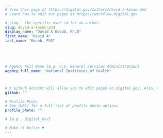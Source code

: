```yaml
---
# View this page at https://digital.gov/authors/david-a-kosub-phd
# Learn how to edit our pages at https://workflow.digital.gov

# slug — the specific user-id for an author.
slug: david-a-kosub-phd
display_name: "David A Kosub, Ph.D"
first_name: "David A"
last_name: "Kosub, PhD"





# Agency Full Name [e.g. U.S. General Services Administration]
agency_full_name: "National Institutes of Health"



# A GitHub account will allow you to edit pages on Digital.gov. Also, the image used in your GitHub account can be used to populate your digital.gov profile photo. Learn more about getting a Github account at [URL]
github: ""

# Profile Photo
# See [URL] for a full list of profile photo options
profile_photo: ""

# [e.g., Digital_Gov]

# Make it better ♥
---
```

